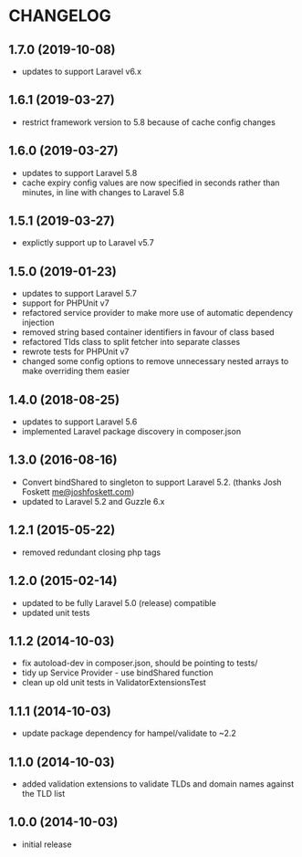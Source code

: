 CHANGELOG
=========

1.7.0 (2019-10-08)
------------------

* updates to support Laravel v6.x

1.6.1 (2019-03-27)
------------------

* restrict framework version to 5.8 because of cache config changes

1.6.0 (2019-03-27)
------------------

* updates to support Laravel 5.8
* cache expiry config values are now specified in seconds rather than minutes, in line with changes to Laravel 5.8

1.5.1 (2019-03-27)
------------------

* explictly support up to Laravel v5.7

1.5.0 (2019-01-23)
------------------

* updates to support Laravel 5.7
* support for PHPUnit v7
* refactored service provider to make more use of automatic dependency injection
* removed string based container identifiers in favour of class based
* refactored Tlds class to split fetcher into separate classes
* rewrote tests for PHPUnit v7
* changed some config options to remove unnecessary nested arrays to make overriding them easier

1.4.0 (2018-08-25)
------------------

* updates to support Laravel 5.6
* implemented Laravel package discovery in composer.json

1.3.0 (2016-08-16)
------------------

* Convert bindShared to singleton to support Laravel 5.2. (thanks Josh Foskett <me@joshfoskett.com>)
* updated to Laravel 5.2 and Guzzle 6.x

1.2.1 (2015-05-22)
------------------

* removed redundant closing php tags

1.2.0 (2015-02-14)
------------------

* updated to be fully Laravel 5.0 (release) compatible
* updated unit tests

1.1.2 (2014-10-03)
------------------

* fix autoload-dev in composer.json, should be pointing to tests/
* tidy up Service Provider - use bindShared function
* clean up old unit tests in ValidatorExtensionsTest

1.1.1 (2014-10-03)
------------------

* update package dependency for hampel/validate to ~2.2

1.1.0 (2014-10-03)
------------------

* added validation extensions to validate TLDs and domain names against the TLD list

1.0.0 (2014-10-03)
------------------

* initial release
